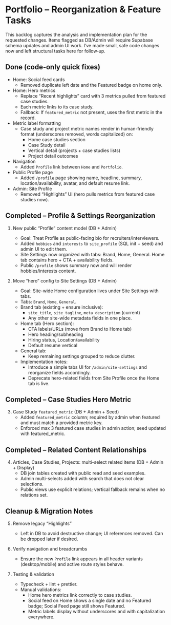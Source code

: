 # Portfolio – Reorganization & Feature Tasks

This backlog captures the analysis and implementation plan for the requested changes. Items flagged as DB/Admin will require Supabase schema updates and admin UI work. I’ve made small, safe code changes now and left structural tasks here for follow‑up.

## Done (code-only quick fixes)

- Home: Social feed cards
  - Removed duplicate left date and the Featured badge on home only.
- Home: Hero metrics
  - Replace “Recent highlights” card with 3 metrics pulled from featured case studies.
  - Each metric links to its case study.
  - Fallback: If `featured_metric` not present, uses the first metric in the record.
- Metric label formatting
  - Case study and project metric names render in human-friendly format (underscores removed, words capitalized) on:
    - Home case studies section
    - Case Study detail
    - Vertical detail (projects + case studies lists)
    - Project detail outcomes
- Navigation
  - Added `Profile` link between `Home` and `Portfolio`.
- Public Profile page
  - Added `/profile` page showing name, headline, summary, location/availability, avatar, and default resume link.
- Admin: Site Profile
  - Removed “Highlights” UI (hero pulls metrics from featured case studies now).

## Completed – Profile & Settings Reorganization

1. New public “Profile” content model (DB + Admin)
   - Goal: Treat Profile as public-facing bio for recruiters/interviewers.
   - Added `hobbies` and `interests` to `site_profile` (SQL init + seed) and admin UI to edit them.
   - Site Settings now organized with tabs: Brand, Home, General. Home tab contains hero + CTA + availability fields.
   - Public `/profile` shows summary now and will render hobbies/interests content.

2. Move “hero” config to Site Settings (DB + Admin)
   - Goal: Site-wide Home configuration lives under Site Settings with tabs.
   - Tabs: `Brand`, `Home`, `General`.
   - Brand tab (existing + ensure inclusive):
     - `site_title`, `site_tagline`, `meta_description` (current)
     - Any other site-wide metadata fields in one place.
   - Home tab (Hero section):
     - CTA labels/URLs (move from Brand to Home tab)
     - Hero heading/subheading
     - Hiring status, Location/availability
     - Default resume vertical
   - General tab:
     - Keep remaining settings grouped to reduce clutter.
   - Implementation notes:
     - Introduce a simple tabs UI for `/admin/site-settings` and reorganize fields accordingly.
     - Deprecate hero-related fields from Site Profile once the Home tab is live.

## Completed – Case Studies Hero Metric

3. Case Study `featured_metric` (DB + Admin + Seed)
   - Added `featured_metric` column; required by admin when featured and must match a provided metric key.
   - Enforced max 3 featured case studies in admin action; seed updated with featured_metric.

## Completed – Related Content Relationships

4. Articles, Case Studies, Projects: multi-select related items (DB + Admin + Display)
   - DB join tables created with public read and seed examples.
   - Admin multi-selects added with search that does not clear selections.
   - Public views use explicit relations; vertical fallback remains when no relations set.

## Cleanup & Migration Notes

5. Remove legacy “Highlights”
   - Left in DB to avoid destructive change; UI references removed. Can be dropped later if desired.

6. Verify navigation and breadcrumbs
   - Ensure the new `Profile` link appears in all header variants (desktop/mobile) and active route styles behave.

7. Testing & validation
   - Typecheck + lint + prettier.
   - Manual validations:
     - Home hero metrics link correctly to case studies.
     - Social feed on Home shows a single date and no Featured badge; Social Feed page still shows Featured.
     - Metric labels display without underscores and with capitalization everywhere.
